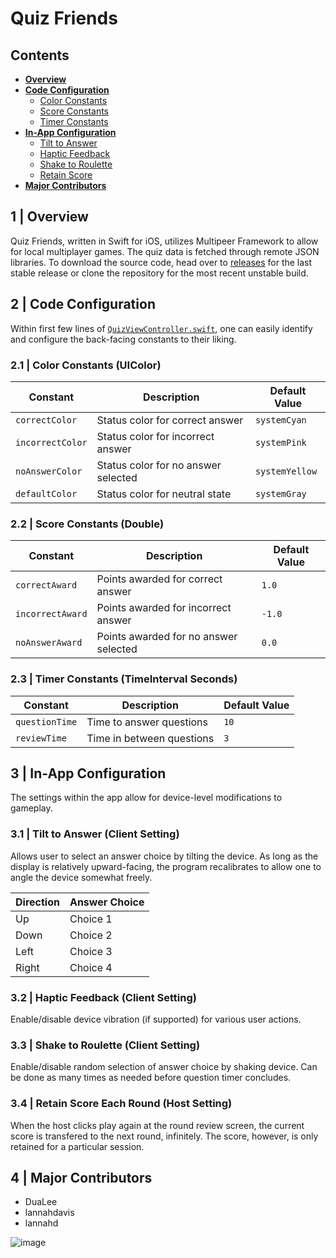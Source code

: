 # Quiz Friends

## Contents
- **[Overview](#1--overview)**
- **[Code Configuration](#2--code-configuration)**
  - [Color Constants](#21--color-constants-uicolor)
  - [Score Constants](#22--score-constants-double)
  - [Timer Constants](#23--timer-constants-timeinterval-seconds)
- **[In-App Configuration](#3--in-app-configuration)**
  - [Tilt to Answer](#31--tilt-to-answer-client-setting)
  - [Haptic Feedback](#32--haptic-feedback-client-setting)
  - [Shake to Roulette](#33--shake-to-roulette-client-setting)
  - [Retain Score](#34--retain-score-each-round-host-setting)
- **[Major Contributors](#4--major-contributors)**

## 1 | Overview
Quiz Friends, written in Swift for iOS, utilizes Multipeer Framework to allow for local multiplayer games. The quiz data is fetched through remote JSON libraries.
To download the source code, head over to [releases](https://github.com/DuaLee/quiz-friends/releases/latest) for the last stable release or clone the repository for the most recent unstable build.

## 2 | Code Configuration
Within first few lines of [`QuizViewController.swift`](quiz-friends/QuizViewController.swift), one can easily identify and configure the back-facing constants to their liking.

### 2.1 | Color Constants (UIColor)
| Constant | Description | Default Value |
| --- | --- | --- |
| `correctColor` | Status color for correct answer | `systemCyan` |
| `incorrectColor` | Status color for incorrect answer | `systemPink` |
| `noAnswerColor` | Status color for no answer selected | `systemYellow` |
| `defaultColor` | Status color for neutral state | `systemGray` |

### 2.2 | Score Constants (Double)
| Constant | Description | Default Value |
| --- | --- | --- |
| `correctAward` | Points awarded for correct answer | `1.0` |
| `incorrectAward` | Points awarded for incorrect answer | `-1.0` |
| `noAnswerAward` | Points awarded for no answer selected | `0.0` |

### 2.3 | Timer Constants (TimeInterval Seconds)
| Constant | Description | Default Value |
| --- | --- | --- |
| `questionTime` | Time to answer questions | `10` |
| `reviewTime` | Time in between questions | `3` |

## 3 | In-App Configuration
The settings within the app allow for device-level modifications to gameplay.

### 3.1 | Tilt to Answer (Client Setting)
Allows user to select an answer choice by tilting the device. As long as the display is relatively upward-facing, the program recalibrates to allow one to angle the device somewhat freely.

| Direction | Answer Choice |
| --- | --- |
| Up | Choice 1 |
| Down | Choice 2 |
| Left | Choice 3 |
| Right | Choice 4 |

### 3.2 | Haptic Feedback (Client Setting)
Enable/disable device vibration (if supported) for various user actions.

### 3.3 | Shake to Roulette (Client Setting)
Enable/disable random selection of answer choice by shaking device. Can be done as many times as needed before question timer concludes.

### 3.4 | Retain Score Each Round (Host Setting)
When the host clicks play again at the round review screen, the current score is transfered to the next round, infinitely. The score, however, is only retained for a particular session.

## 4 | Major Contributors
- DuaLee
- lannahdavis
- lannahd

![image](https://user-images.githubusercontent.com/23531530/166174735-72599481-5d5e-467d-9a6d-47a4f0f79532.png)
